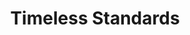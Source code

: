 ---
inv_num: 2010-093
add_credit:
url: 2010-093-timeless-standards-8
title: Timeless Standards
year: '2010'
display_year: '2010'
medium: Inkjet on Comtex
dims: 56 x 40 inches
pitch:
ps:
live_url:
youtube:
related_code:
subheading:
download:
commission:
related:
layout: things-i-made
---